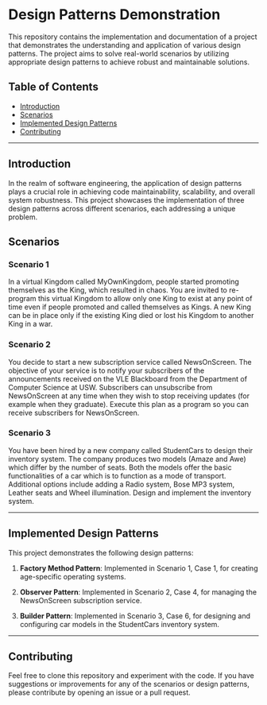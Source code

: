 # Design Patterns Demonstration

This repository contains the implementation and documentation of a project that demonstrates the understanding and application of various design patterns. The project aims to solve real-world scenarios by utilizing appropriate design patterns to achieve robust and maintainable solutions.

## Table of Contents

- [Introduction](#introduction)
- [Scenarios](#scenarios)
- [Implemented Design Patterns](#implemented-design-patterns)
- [Contributing](#contributing)

---

## Introduction

In the realm of software engineering, the application of design patterns plays a crucial role in achieving code maintainability, scalability, and overall system robustness. This project showcases the implementation of three design patterns across different scenarios, each addressing a unique problem.

## Scenarios

### Scenario 1

In a virtual Kingdom called MyOwnKingdom, people started promoting themselves as the King, which resulted in chaos. You are invited to re-program this virtual Kingdom to allow only one King to exist at any point of time even if people promoted and called themselves as Kings. A new King can be in place only if the existing King died or lost his Kingdom to another King in a war.

### Scenario 2

You decide to start a new subscription service called NewsOnScreen. The objective of your service is to notify your subscribers of the announcements received on the VLE Blackboard from the Department of Computer Science at USW. Subscribers can unsubscribe from NewsOnScreen at any time when they wish to stop receiving updates (for example when they graduate). Execute this plan as a program so you can receive subscribers for NewsOnScreen.

### Scenario 3

You have been hired by a new company called StudentCars to design their inventory system. The company produces two models (Amaze and Awe) which differ by the number of seats. Both the models offer the basic functionalities of a car which is to function as a mode of transport. Additional options include adding a Radio system, Bose MP3 system, Leather seats and Wheel illumination. Design and implement the inventory system.

---

## Implemented Design Patterns

This project demonstrates the following design patterns:

1. **Factory Method Pattern**: Implemented in Scenario 1, Case 1, for creating age-specific operating systems.

2. **Observer Pattern**: Implemented in Scenario 2, Case 4, for managing the NewsOnScreen subscription service.

3. **Builder Pattern**: Implemented in Scenario 3, Case 6, for designing and configuring car models in the StudentCars inventory system.

---



## Contributing

Feel free to clone this repository and experiment with the code. If you have suggestions or improvements for any of the scenarios or design patterns, please contribute by opening an issue or a pull request.
